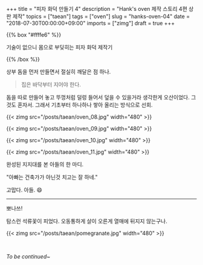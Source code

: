 +++
title = "피자 화덕 만들기 4"
description = "Hank's oven 제작 스토리 4편 상판 제작"
topics = ["taean"]
tags = ["oven"]
slug = "hanks-oven-04"
date = "2018-07-30T00:00:00+09:00"
imports = ["zimg"]
draft = true
+++

{{% box "#ffffe6" %}}

기술이 없으니 몸으로 부딪히는 피자 화덕 제작기

{{% /box %}}

상부 돔을 먼저 만들면서 절실히 깨달은 점 하나. 

> 집은 바닥부터 지어야 한다.

돔을 따로 만들어 놓고 뚜껑처럼 덜렁 들어서 덮을 수 있을거라 생각한게 오산이었다. 그것도 혼자서. 그래서 기초부터 하나하나 쌓아 올리는 방식으로 선회.

{{< zimg src="/posts/taean/oven_08.jpg" width="480" >}}

{{< zimg src="/posts/taean/oven_09.jpg" width="480" >}}

{{< zimg src="/posts/taean/oven_10.jpg" width="480" >}}

{{< zimg src="/posts/taean/oven_11.jpg" width="480" >}}

완성된 지지대를 본 아들의 한 마디.

"아빠는 건축가가 아닌것 치고는 잘 하네."

고맙다. 아들. :smile:

---

뽀나쓰!

탐스런 석류꽃이 피었다. 오동통하게 살이 오른게 열매에 뒤지지 않는구나.

{{< zimg src="/posts/taean/pomegranate.jpg" width="480" >}}

<br>

*To be continued~*